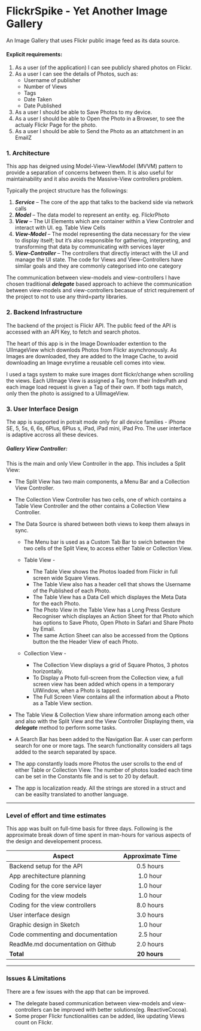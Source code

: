 # FlickrSpike - Yet Another Image Gallery

An Image Gallery that uses Flickr public image feed as its data source.


#### Explicit requirements:  
1. As a user (of the application) I can see publicly shared photos on Flickr.  
2. As a user I can see the details of Photos, such as:
    * Username of publisher
    * Number of Views
    * Tags
    * Date Taken
    * Date Published
3. As a user I should be able to Save Photos to my device.
4. As a user I should be able to Open the Photo in a Browser, to see the actualy Flickr Page for the photo.
5. As a user I should be able to Send the Photo as an attatchment in an EmailZ



### 1.  Architecture

This app has deigned using Model-View-ViewModel (MVVM) pattern to provide a separation of concerns between them. It is also useful for maintainability and it also avoids the Massive-View controllers problem.

Typically the project structure has the followings:  
1.	***Service*** – The core of the app that talks to the backend side via network calls
2.	***Model*** – The data model to represent an entity. eg. FlickrPhoto
3.	***View*** – The UI Elements which are container within a View Controler and interact with UI. eg. Table View Cells
4.	***View-Model*** – The model representing the data necessary for the view to display itself; but it’s also responsible for gathering, interpreting, and transforming that data by communicating with services layer  
5.	***View-Controller*** – The controllers that directly interact with the UI and manage the UI state. The code for Views and View-Controllers have similar goals and they are commonly categorised into one category  

The communication between view-models and view-controllers I have chosen traditional ***delegate*** based approach to achieve the communication between view-models and view-controllers becasue of strict requirement of the project to not to use any third=party libraries.


### 2.  Backend Infrastructure

The backend of the project is Flickr API. The public feed of the API is accessed with an API Key, to fetch and search photos.

The heart of this app is in the Image Downloader extention to the UIImageView which downlods Photos from Flickr asynchronously. As Images are downloaded, they are added to the Image Cache, to avoid downloading an Image evrytime a reusable cell comes into view.

I used a tags system to make sure images dont flickr/change when scrolling the views. Each UIImage View is assigned a Tag from their IndexPath and each image load request is given a Tag of their own. If both tags match, only then the photo is assigned to a UIImageView.



### 3. User Interface Design
The app is supported in potrait mode only for all device families - iPhone SE, 5, 5s, 6, 6s, 6Plus, 6Plus s, iPad, iPad mini, iPad Pro. The user interface is adaptive accross all these devices.


##### Gallery View Controller:  
This is the main and only View Controller in the app. This includes a Split View:

* The Split View has two main components, a Menu Bar and a Collection View Controller.
* The Collection View Controller has two cells, one of which contains a Table View Controller and the other contains a Collection View Controller.
* The Data Source is shared between both views to keep them always in sync.
    * The Menu bar is used as a Custom Tab Bar to swich between the two cells of the Split View, to access either Table or Collection View.

    * Table View -
        * The Table View shows the Photos loaded from Flickr in full screen wide Square Views.
        * The Table View also has a header cell that shows the Username of the Published of each Photo.
        * The Table View has a Data Cell which displayes the Meta Data for the each Photo.
        * The Photo View in the Table View has a Long Press Gesture Recogniser which displayes an Action Sheet for that Photo which has options to Save Photo, Open Photo in Safari and Share Photo by Email.
        * The same Action Sheet can also be accessed from the Options button the the Header View of each Photo.
    
    * Collection View -
        * The Collection View displays a grid of Square Photos, 3 photos horizontally.
        * To Display a Photo full-screen from the Collection view, a full screen view has been added which opens in a temporary UIWindow, when a Photo is tapped.
        * The Full Screen View contains all the information about a Photo as a Table View section.

* The Table View & Collection View share information among each other and also with the Split View and the View Controller Displaying them, via ***delegate*** method to perform some tasks.
* A Search Bar has been added to the Navigation Bar. A user can perform search for one or more tags. The search functionality considers all tags added to the search separated by space.
* The app constantly loads more Photos the user scrolls to the end of either Table or Collection View. The number of photos loaded each time can be set in the Constants file and is set to 20 by default.
* The app is localization ready. All the strings are stored in a struct and can be easilty translated to another language.


***
### Level of effort and time estimates
This app was built on full-time basis for three days. Following is the approximate break down of time spent in man-hours for various aspects of the design and developement process.

| Aspect                          |Approximate Time|
| ------------------------------------ |:---------:|
| Backend setup for the API            | 0.5 hours |
| App arechitecture planning           | 1.0 hour  |
| Coding for the core service layer    | 1.0 hour  |
| Coding for the view models           | 1.0 hour  |
| Coding for the view controllers      | 8.0 hours |
| User interface design                | 3.0 hours |
| Graphic design in Sketch             | 1.0 hour  |
| Code commenting and documentation    | 2.5 hour  |
| ReadMe.md documentation on Github    | 2.0 hours |
| **Total**                            | **20 hours**  |



***
### Issues & Limitations
There are a few issues with the app that can be improved.
* The delegate based communication between view-models and view-controllers can be improved with better solutions(eg. ReactiveCocoa).
* Some proper Flickr functionalities can be added, like updating Views count on Flickr.














